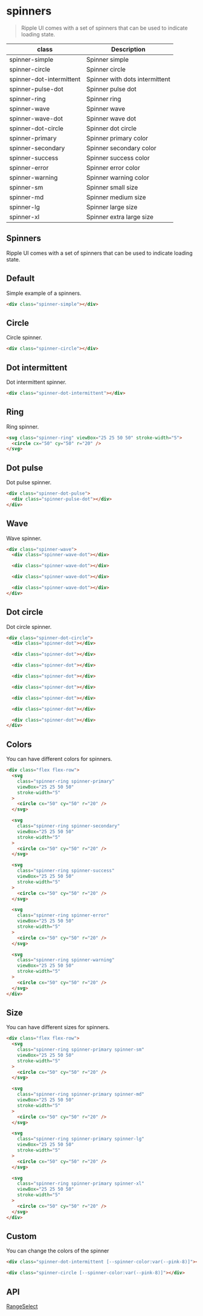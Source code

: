 # spinners

> Ripple UI comes with a set of spinners that can be used to indicate loading state.

| class                    | Description                    |
| ------------------------ | ------------------------------ |
| spinner-simple           | Spinner simple                 |
| spinner-circle           | Spinner circle                 |
| spinner-dot-intermittent | Spinner with dots intermittent |
| spinner-pulse-dot        | Spinner pulse dot              |
| spinner-ring             | Spinner ring                   |
| spinner-wave             | Spinner wave                   |
| spinner-wave-dot         | Spinner wave dot               |
| spinner-dot-circle       | Spinner dot circle             |
| spinner-primary          | Spinner primary color          |
| spinner-secondary        | Spinner secondary color        |
| spinner-success          | Spinner success color          |
| spinner-error            | Spinner error color            |
| spinner-warning          | Spinner warning color          |
| spinner-sm               | Spinner small size             |
| spinner-md               | Spinner medium size            |
| spinner-lg               | Spinner large size             |
| spinner-xl               | Spinner extra large size       |

## Spinners

Ripple UI comes with a set of spinners that can be used to indicate loading state.

## [​](#default)Default

Simple example of a spinners.

```html
<div class="spinner-simple"></div>
```

## [​](#circle)Circle

Circle spinner.

```html
<div class="spinner-circle"></div>
```

## [​](#dot-intermittent)Dot intermittent

Dot intermittent spinner.

```html
<div class="spinner-dot-intermittent"></div>
```

## [​](#ring)Ring

Ring spinner.

```html
<svg class="spinner-ring" viewBox="25 25 50 50" stroke-width="5">
  <circle cx="50" cy="50" r="20" />
</svg>
```

## [​](#dot-pulse)Dot pulse

Dot pulse spinner.

```html
<div class="spinner-dot-pulse">
  <div class="spinner-pulse-dot"></div>
</div>
```

## [​](#wave)Wave

Wave spinner.

```html
<div class="spinner-wave">
  <div class="spinner-wave-dot"></div>

  <div class="spinner-wave-dot"></div>

  <div class="spinner-wave-dot"></div>

  <div class="spinner-wave-dot"></div>
</div>
```

## [​](#dot-circle)Dot circle

Dot circle spinner.

```html
<div class="spinner-dot-circle">
  <div class="spinner-dot"></div>

  <div class="spinner-dot"></div>

  <div class="spinner-dot"></div>

  <div class="spinner-dot"></div>

  <div class="spinner-dot"></div>

  <div class="spinner-dot"></div>

  <div class="spinner-dot"></div>

  <div class="spinner-dot"></div>
</div>
```

## [​](#colors)Colors

You can have different colors for spinners.

```html
<div class="flex flex-row">
  <svg
    class="spinner-ring spinner-primary"
    viewBox="25 25 50 50"
    stroke-width="5"
  >
    <circle cx="50" cy="50" r="20" />
  </svg>

  <svg
    class="spinner-ring spinner-secondary"
    viewBox="25 25 50 50"
    stroke-width="5"
  >
    <circle cx="50" cy="50" r="20" />
  </svg>

  <svg
    class="spinner-ring spinner-success"
    viewBox="25 25 50 50"
    stroke-width="5"
  >
    <circle cx="50" cy="50" r="20" />
  </svg>

  <svg
    class="spinner-ring spinner-error"
    viewBox="25 25 50 50"
    stroke-width="5"
  >
    <circle cx="50" cy="50" r="20" />
  </svg>

  <svg
    class="spinner-ring spinner-warning"
    viewBox="25 25 50 50"
    stroke-width="5"
  >
    <circle cx="50" cy="50" r="20" />
  </svg>
</div>
```

## [​](#size)Size

You can have different sizes for spinners.

```html
<div class="flex flex-row">
  <svg
    class="spinner-ring spinner-primary spinner-sm"
    viewBox="25 25 50 50"
    stroke-width="5"
  >
    <circle cx="50" cy="50" r="20" />
  </svg>

  <svg
    class="spinner-ring spinner-primary spinner-md"
    viewBox="25 25 50 50"
    stroke-width="5"
  >
    <circle cx="50" cy="50" r="20" />
  </svg>

  <svg
    class="spinner-ring spinner-primary spinner-lg"
    viewBox="25 25 50 50"
    stroke-width="5"
  >
    <circle cx="50" cy="50" r="20" />
  </svg>

  <svg
    class="spinner-ring spinner-primary spinner-xl"
    viewBox="25 25 50 50"
    stroke-width="5"
  >
    <circle cx="50" cy="50" r="20" />
  </svg>
</div>
```

## [​](#custom)Custom

You can change the colors of the spinner

```html
<div class="spinner-dot-intermittent [--spinner-color:var(--pink-8)]"></div>

<div class="spinner-circle [--spinner-color:var(--pink-8)]"></div>
```

## [​](#api)API

[Range](/docs/components/range)[Select](/docs/components/select)
